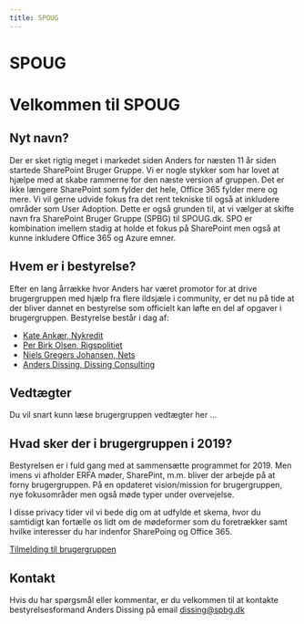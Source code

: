 ```yaml
---
title: SPOUG
---
```


# SPOUG

# Velkommen til SPOUG 
## Nyt navn? 
Der er sket rigtig meget i markedet siden Anders for næsten 11 år siden startede SharePoint Bruger Gruppe.  Vi er nogle stykker som har lovet at hjælpe med at skabe rammerne for den næste version af gruppen. Det er ikke længere SharePoint som fylder det hele, Office 365 fylder mere og mere. Vi vil gerne udvide fokus fra det rent tekniske til også at inkludere områder som User Adoption. Dette er også grunden til, at vi vælger at skifte navn fra SharePoint Bruger Gruppe (SPBG) til SPOUG.dk. SPO er kombination imellem stadig at holde et fokus på SharePoint men også at kunne inkludere Office 365 og Azure emner. 


## Hvem er i bestyrelse? 
Efter en lang årrække hvor Anders har været promotor for at drive brugergruppen med hjælp fra flere ildsjæle i community, er det nu på tide at der bliver dannet en bestyrelse som officielt kan løfte en del af opgaver i brugergruppen. Bestyrelse består i dag af: 
- [Kate Ankær, Nykredit](https://www.linkedin.com/in/kate-ankær-4912623/) 
- [Per Birk Olsen, Rigspolitiet](https://www.linkedin.com/in/per-birk-olsen-9528254/) 
- [Niels Gregers Johansen, Nets](https://www.linkedin.com/in/niels-gregers-johansen/) 
- [Anders Dissing, Dissing Consulting](https://www.linkedin.com/in/andersdissing/) 

## Vedtægter
Du vil snart kunn læse brugergruppen vedtægter her ...

## Hvad sker der i brugergruppen i 2019? 
Bestyrelsen er i fuld gang med at sammensætte programmet for 2019. Men imens vi afholder ERFA møder, SharePint, m.m. bliver der arbejde på at forny brugergruppen. På en opdateret vision/mission for brugergruppen, nye fokusområder men også møde typer under overvejelse.  

I disse privacy tider vil vi bede dig om at udfylde et skema, hvor du samtidigt kan fortælle os lidt om de mødeformer som du foretrækker samt hvilke interesser du har indenfor SharePoing og Office 365.

[Tilmelding til brugergruppen](https://forms.office.com/Pages/ResponsePage.aspx?id=jyLcefLIFkCL8LmQtscumDXy7pvYSc1JjCiq1a6rCEtUMlUzN0xJOUw3UktSNUxTWkNEMUcyTzVNWS4u)

## Kontakt 
Hvis du har spørgsmål eller kommentar, er du velkommen til at kontakte bestyrelsesformand Anders Dissing på email [dissing@spbg.dk](mailto:dissing@spbg.dk)
